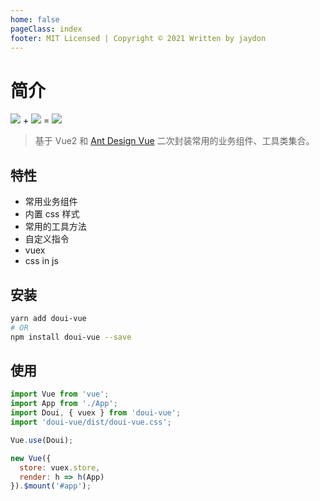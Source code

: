```yaml
---
home: false
pageClass: index
footer: MIT Licensed | Copyright © 2021 Written by jaydon
---
```


# 简介

<div class="logos">
  <img src="https://gw.alipayobjects.com/zos/rmsportal/KDpgvguMpGfqaHPjicRK.svg" />
  <span class="sign">+</span>
  <img src="https://cn.vuejs.org/images/logo.png" />
  <span class="sign">=</span>
  <img class="logo" src="http://f.dooomi.com/image/do.png" />
</div>

> 基于 Vue2 和 [Ant Design Vue](https://antdv.com) 二次封装常用的业务组件、工具类集合。

## 特性

- 常用业务组件
- 内置 css 样式
- 常用的工具方法
- 自定义指令
- vuex
- css in js

## 安装

```bash
yarn add doui-vue
# OR
npm install doui-vue --save
```

## 使用

```js
import Vue from 'vue';
import App from './App';
import Doui, { vuex } from 'doui-vue';
import 'doui-vue/dist/doui-vue.css';

Vue.use(Doui);

new Vue({
  store: vuex.store,
  render: h => h(App)
}).$mount('#app');
```
